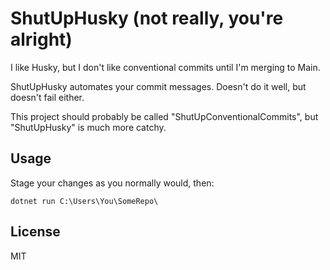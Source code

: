 # ShutUpHusky (not really, you're alright)

I like Husky, but I don't like conventional commits until I'm merging to Main.

ShutUpHusky automates your commit messages. Doesn't do it well, but doesn't fail either.

This project should probably be called "ShutUpConventionalCommits", but "ShutUpHusky" is much more catchy.

## Usage

Stage your changes as you normally would, then:

`dotnet run C:\Users\You\SomeRepo\`

## License

MIT
